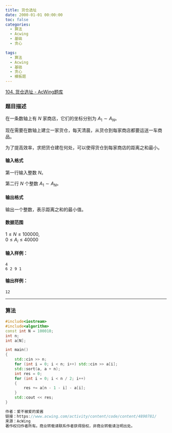```yaml
---
title: 货仓选址
date: 2000-01-01 00:00:00
toc: false
categories:
  - 算法
  - Acwing
  - 基础
  - 贪心

tags:
  - 算法
  - Acwing
  - 基础
  - 贪心
  - 模板题
---
```



[104. 货仓选址 - AcWing题库](https://www.acwing.com/problem/content/106/)

### 题目描述
在一条数轴上有 $N$ 家商店，它们的坐标分别为 $A_1 \sim A_N$。

现在需要在数轴上建立一家货仓，每天清晨，从货仓到每家商店都要运送一车商品。

为了提高效率，求把货仓建在何处，可以使得货仓到每家商店的距离之和最小。

#### 输入格式

第一行输入整数 $N$。

第二行 $N$ 个整数 $A_1 \sim A_N$。

#### 输出格式

输出一个整数，表示距离之和的最小值。

#### 数据范围

$1 \le N \le 100000$,  
$0 \le A_i \le 40000$

#### 输入样例：

```
4
6 2 9 1
```

#### 输出样例：

```
12
```

---
### 算法

```cpp
#include<iostream>
#include<algorithm>
const int N = 100010;
int n;
int a[N];

int main()
{
    std::cin >> n;
    for (int i = 0; i < n; i++) std::cin >> a[i];
    std::sort(a, a + n);
    int res = 0;
    for (int i = 0; i < n / 2; i++)
    {
        res += a[n - 1 - i] - a[i];
    }
    std::cout << res;
}

作者：爱不被爱的爱酱
链接：https://www.acwing.com/activity/content/code/content/4890781/
来源：AcWing
著作权归作者所有。商业转载请联系作者获得授权，非商业转载请注明出处。
```
